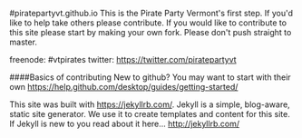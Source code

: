 #piratepartyvt.github.io
This is the Pirate Party Vermont's first step. If you'd like to help take others please contribute. If you would like to contribute to this site please start by making your own fork. Please don't push straight to master.

freenode: #vtpirates
twitter: https://twitter.com/piratepartyvt

####Basics of contributing
New to github? You may want to start with their own https://help.github.com/desktop/guides/getting-started/

This site was built with https://jekyllrb.com/. Jekyll is a simple, blog-aware, static site generator. We use it to create templates and content for this site. If Jekyll is new to you read about it here... http://jekyllrb.com/
